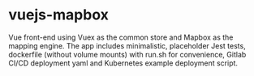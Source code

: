 # vuejs-mapbox
Vue front-end using Vuex as the common store and Mapbox as the mapping engine. The app includes minimalistic, placeholder Jest tests, dockerfile (without volume mounts) with run.sh for convenience, Gitlab CI/CD deployment yaml and Kubernetes example deployment script.
